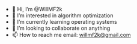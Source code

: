 - 👋 Hi, I’m @WillMF2k
- 👀 I’m interested in algorithm optimization
- 🌱 I’m currently learning operating systems
- 💞️ I’m looking to collaborate on anything
- 📫 How to reach me email: willmf2k@gmail.com

<!---
WillMF2k/WillMF2k is a ✨ special ✨ repository because its `README.md` (this file) appears on your GitHub profile.
You can click the Preview link to take a look at your changes.
--->
